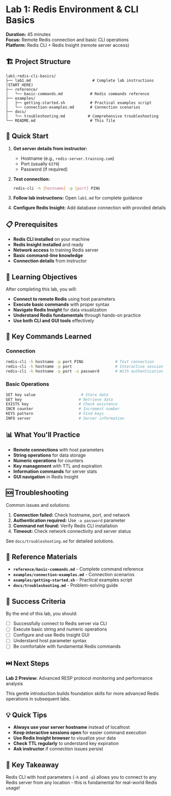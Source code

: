 # Lab 1: Redis Environment & CLI Basics

**Duration:** 45 minutes  
**Focus:** Remote Redis connection and basic CLI operations  
**Platform:** Redis CLI + Redis Insight (remote server access)

## 🏗️ Project Structure

```
lab1-redis-cli-basics/
├── lab1.md                           # Complete lab instructions (START HERE)
├── reference/
│   └── basic-commands.md            # Redis commands reference
├── examples/
│   ├── getting-started.sh           # Practical examples script
│   └── connection-examples.md       # Connection scenarios
├── docs/
│   └── troubleshooting.md          # Comprehensive troubleshooting
└── README.md                        # This file
```

## 🚀 Quick Start

1. **Get server details from instructor:**
   - Hostname (e.g., `redis-server.training.com`)
   - Port (usually `6379`)
   - Password (if required)

2. **Test connection:**
   ```bash
   redis-cli -h [hostname] -p [port] PING
   ```

3. **Follow lab instructions:**
   Open `lab1.md` for complete guidance

4. **Configure Redis Insight:**
   Add database connection with provided details

## 📋 Prerequisites

- **Redis CLI installed** on your machine
- **Redis Insight installed** and ready
- **Network access** to training Redis server
- **Basic command-line knowledge**
- **Connection details** from instructor

## 🎯 Learning Objectives

After completing this lab, you will:
- **Connect to remote Redis** using host parameters
- **Execute basic commands** with proper syntax
- **Navigate Redis Insight** for data visualization
- **Understand Redis fundamentals** through hands-on practice
- **Use both CLI and GUI tools** effectively

## 🔧 Key Commands Learned

### Connection
```bash
redis-cli -h hostname -p port PING              # Test connection
redis-cli -h hostname -p port                   # Interactive session
redis-cli -h hostname -p port -a password       # With authentication
```

### Basic Operations
```bash
SET key value                    # Store data
GET key                         # Retrieve data
EXISTS key                      # Check existence
INCR counter                    # Increment number
KEYS pattern                    # Find keys
INFO server                     # Server information
```

## 📊 What You'll Practice

- **Remote connections** with host parameters
- **String operations** for data storage
- **Numeric operations** for counters
- **Key management** with TTL and expiration
- **Information commands** for server stats
- **GUI navigation** in Redis Insight

## 🆘 Troubleshooting

Common issues and solutions:

1. **Connection failed:** Check hostname, port, and network
2. **Authentication required:** Use `-a password` parameter
3. **Command not found:** Verify Redis CLI installation
4. **Timeout:** Check network connectivity and server status

See `docs/troubleshooting.md` for detailed solutions.

## 📖 Reference Materials

- **`reference/basic-commands.md`** - Complete command reference
- **`examples/connection-examples.md`** - Connection scenarios
- **`examples/getting-started.sh`** - Practical examples script
- **`docs/troubleshooting.md`** - Problem-solving guide

## 🏁 Success Criteria

By the end of this lab, you should:
- [ ] Successfully connect to Redis server via CLI
- [ ] Execute basic string and numeric operations
- [ ] Configure and use Redis Insight GUI
- [ ] Understand host parameter syntax
- [ ] Be comfortable with fundamental Redis commands

## ⏭️ Next Steps

**Lab 2 Preview:** Advanced RESP protocol monitoring and performance analysis

This gentle introduction builds foundation skills for more advanced Redis operations in subsequent labs.

## 💡 Quick Tips

- **Always use your server hostname** instead of localhost
- **Keep interactive sessions open** for easier command execution
- **Use Redis Insight browser** to visualize your data
- **Check TTL regularly** to understand key expiration
- **Ask instructor** if connection issues persist

## 🌟 Key Takeaway

Redis CLI with host parameters (`-h` and `-p`) allows you to connect to any Redis server from any location - this is fundamental for real-world Redis usage!
